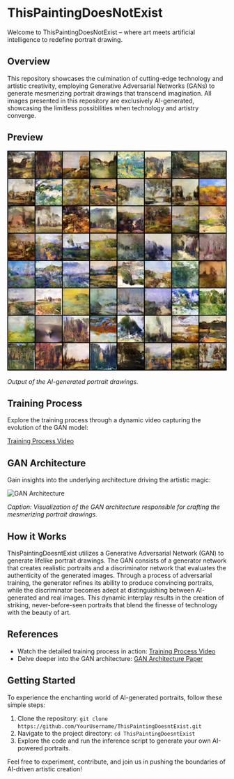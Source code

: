 # ThisPaintingDoesNotExist

Welcome to ThisPaintingDoesNotExist – where art meets artificial intelligence to redefine portrait drawing.

## Overview

This repository showcases the culmination of cutting-edge technology and artistic creativity, employing Generative Adversarial Networks (GANs) to generate mesmerizing portrait drawings that transcend imagination. All images presented in this repository are exclusively AI-generated, showcasing the limitless possibilities when technology and artistry converge.

## Preview

![Generated Portrait](gan_output.jpeg)

*Output of the AI-generated portrait drawings.*

## Training Process

Explore the training process through a dynamic video capturing the evolution of the GAN model:

[Training Process Video](gans_training.avi)

## GAN Architecture

Gain insights into the underlying architecture driving the artistic magic:

![GAN Architecture](https://developers.google.com/machine-learning/gan/gan_structure)

*Caption: Visualization of the GAN architecture responsible for crafting the mesmerizing portrait drawings.*

## How it Works

ThisPaintingDoesntExist utilizes a Generative Adversarial Network (GAN) to generate lifelike portrait drawings. The GAN consists of a generator network that creates realistic portraits and a discriminator network that evaluates the authenticity of the generated images. Through a process of adversarial training, the generator refines its ability to produce convincing portraits, while the discriminator becomes adept at distinguishing between AI-generated and real images. This dynamic interplay results in the creation of striking, never-before-seen portraits that blend the finesse of technology with the beauty of art.

## References

- Watch the detailed training process in action: [Training Process Video](videos/training_process.mp4)
- Delve deeper into the GAN architecture: [GAN Architecture Paper](references/gan_architecture_paper.pdf)

## Getting Started

To experience the enchanting world of AI-generated portraits, follow these simple steps:

1. Clone the repository: `git clone https://github.com/YourUsername/ThisPaintingDoesntExist.git`
2. Navigate to the project directory: `cd ThisPaintingDoesntExist`
3. Explore the code and run the inference script to generate your own AI-powered portraits.

Feel free to experiment, contribute, and join us in pushing the boundaries of AI-driven artistic creation!


